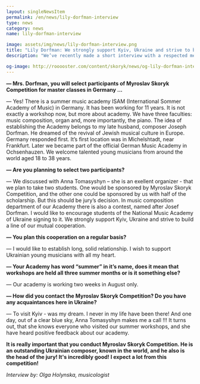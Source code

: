 ```yaml
---
layout: singleNewsItem
permalink: /en/news/lily-dorfman-interview
type: news
category: news
name: lily-dorfman-interview

image: assets/img/news/lily-dorfman-interview.png
title: "Lily Dorfman: We strongly support Kyiv, Ukraine and strive to build a line of our mutual cooperation"
description: "We’ve recently made a short interview with a respected member of the jury, the famous pianist and pedagogue, Mrs. Lily Dorfman (Israel)"

og-image: http://rooooster.com/content/skoryk/news/og-lily-dorfman-interview.jpg
---
```


**— Mrs. Dorfman, you will select participants of Myroslav Skoryk Competition for master classes in Germany ...**

— Yes!  There is a summer music academy ISAM (International Sommer Academy of Music) in Germany. It has been working for 11 years. It is not exactly a workshop now, but more about academy. We have three faculties: music composition, organ and, more importantly, the piano.
The idea of ​​establishing the Academy belongs to my late husband, composer Joseph Dorfman. He dreamed of the revival of Jewish musical culture in Europe. Germany responded first. It’s first location was in Miсhelshtadt, near Frankfurt. Later we became part of the official German Music Academy in Ochsenhauzen.
We welcome talented young musicians from around the world aged 18 to 38 years.

**— Are you planning to select two participants?**

— We discussed with Anna Tomasyshyn – she is an exellent organizer - that we plan to take two students. One would be sponsored by Myroslav Skoryk Competition, and the other one could be sponsored by us with half of the scholarship. But this should be jury’s decision.
In music composition department of our Academy there is also a contest, named after Josef Dorfman. I would like to encourage students of the National Music Academy of Ukraine signing to it.
We strongly support Kyiv, Ukraine and strive to build a line of our mutual cooperation.

**— You plan this cooperation on a regular basis?**

— I would like to establish long, solid relationship. I wish to support Ukrainian young musicians with all my heart.

**— Your Academy has word “summer” in it’s name, does it mean that workshops are held all three summer months or is it something else?**

— Our academy is working two weeks in August only.

**— How did you contact the Myroslav Skoryk Competition? Do you have any acquaintances here in Ukraine?**

— To visit Kyiv - was my dream. I never in my life have been there! And one day, out of a clear blue sky, Anna Tomasyshyn makes me a call !!! It turns out, that she knows everyone who visited our summer workshops, and she have heard positive feedback about our academy.

**It is really important that you conduct Myroslav Skoryk Competition. He is an outstanding Ukrainian composer, known in the world, and he also is the head of the jury! It's incredibly good! I expect a lot from this competition!**

_Interview by: Olga Holynska, musicologist_
